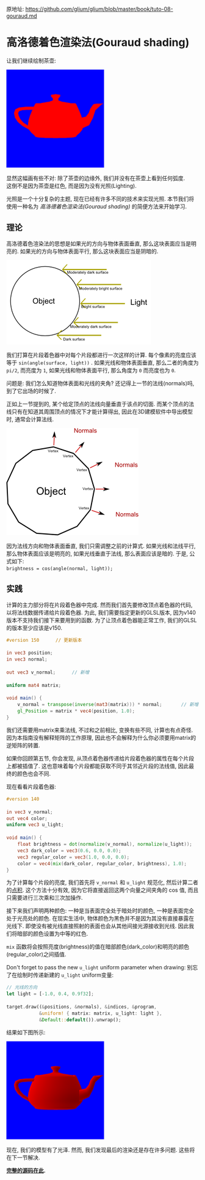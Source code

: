 

原地址: <https://github.com/glium/glium/blob/master/book/tuto-08-gouraud.md>

# 高洛德着色渲染法(Gouraud shading)

让我们继续绘制茶壶:  

![茶壶](tuto-07-correct.png)

显然这幅画有些不对: 除了茶壶的边缘外, 我们并没有在茶壶上看到任何弧度.  
这倒不是因为茶壶是红色, 而是因为没有光照(Lighting).  

光照是一个十分复杂的主题, 现在已经有许多不同的技术来实现光照. 本节我们将使用一种名为 *高洛德着色渲染法(Gouraud shading)* 的简便方法来开始学习.  

## 理论

高洛德着色渲染法的思想是如果光的方向与物体表面垂直, 那么这块表面应当是明亮的. 如果光的方向与物体表面平行, 那么这块表面应当是阴暗的. 

![理论](tuto-08-theory.png)

我们打算在片段着色器中对每个片段都进行一次这样的计算. 每个像素的亮度应该等于 `sin(angle(surface, light))` . 如果光线和物体表面垂直, 那么二者的角度为 `pi/2`, 而亮度为 `1`, 如果光线和物体表面平行, 那么角度为 `0` 而亮度也为 `0`. 

问题是: 我们怎么知道物体表面和光线的夹角? 还记得上一节的法线(normals)吗, 到了它出场的时候了.  

正如上一节提到的, 某个给定顶点的法线向量垂直于该点的切面. 而某个顶点的法线只有在知道其周围顶点的情况下才能计算得出, 因此在3D建模软件中导出模型时, 通常会计算法线.  

![法线](tuto-08-normals.png)

因为法线方向和物体表面垂直, 我们只需调整之前的计算式. 如果光线和法线平行, 那么物体表面应该是明亮的, 如果光线垂直于法线, 那么表面应该是暗的. 于是, 公式如下:  
`brightness = cos(angle(normal, light));`  

## 实践

计算的主力部分将在片段着色器中完成. 然而我们首先要修改顶点着色器的代码, 以将法线数据传递给片段着色器. 为此, 我们需要指定更新的GLSL版本, 因为v140版本不支持我们接下来要用到的函数. 为了让顶点着色器能正常工作, 我们的GLSL的版本至少应该是v150.  

```glsl
#version 150      // 更新版本

in vec3 position;
in vec3 normal;

out vec3 v_normal;      // 新增

uniform mat4 matrix;

void main() {
    v_normal = transpose(inverse(mat3(matrix))) * normal;       // 新增
    gl_Position = matrix * vec4(position, 1.0);
}
```

我们还需要用matrix来乘法线, 不过和之前相比, 变换有些不同, 计算也有点奇怪. 因为本指南没有解释矩阵的工作原理, 因此也不会解释为什么你必须要用matrix的逆矩阵的转置.   

如果你回顾第五节, 你会发现, 从顶点着色器传递给片段着色器的属性在每个片段上都被插值了. 这也意味着每个片段都能获取不同于其邻近片段的法线值, 因此最终的颜色也会不同.  

现在看看片段着色器:  

```glsl
#version 140

in vec3 v_normal;
out vec4 color;
uniform vec3 u_light;

void main() {
    float brightness = dot(normalize(v_normal), normalize(u_light));
    vec3 dark_color = vec3(0.6, 0.0, 0.0);
    vec3 regular_color = vec3(1.0, 0.0, 0.0);
    color = vec4(mix(dark_color, regular_color, brightness), 1.0);
}
```

为了计算每个片段的亮度, 我们首先将 `v_normal` 和 `u_light` 规范化, 然后计算二者的[点积](https://en.wikipedia.org/wiki/Dot_product). 这个方法十分有效, 因为它将直接返回这两个向量之间夹角的 cos 值, 而且只需要进行三次乘和三次加操作.  

接下来我们声明两种颜色: 一种是当表面完全处于暗处时的颜色, 一种是表面完全处于光亮处的颜色. 在现实生活中, 物体颜色为黑色并不是因为其没有直接暴露在光线下. 即使没有被光线直接照射的表面也会从其他间接光源接收到光线. 因此我们将暗部的颜色设置为中等的红色.    

`mix` 函数将会按照亮度(brightness)的值在暗部颜色(dark_color)和明亮的颜色(regular_color)之间插值.  

Don't forget to pass the new `u_light` uniform parameter when drawing:
别忘了在绘制时传递新建的 `u_light` uniform变量:  

```rust
// 光线的方向
let light = [-1.0, 0.4, 0.9f32];

target.draw((&positions, &normals), &indices, &program,
            &uniform! { matrix: matrix, u_light: light },
            &Default::default()).unwrap();
```

结果如下图所示:  

![结果](tuto-08-result.png)

现在, 我们的模型有了光泽. 然而, 我们发现最后的渲染还是存在许多问题. 这些将在下一节解决.  

**[完整的源码在此](https://github.com/glium/glium/blob/master/examples/tutorial-08.rs).**
